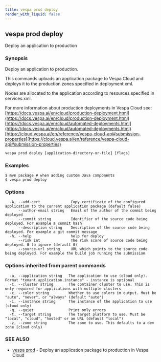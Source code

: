 ```yaml
---
title: vespa prod deploy
render_with_liquid: false
---
```


## vespa prod deploy

Deploy an application to production

### Synopsis

Deploy an application to production.

This commands uploads an application package to Vespa Cloud and deploys it to
the production zones specified in deployment.xml.

Nodes are allocated to the application according to resources specified in
services.xml.

For more information about production deployments in Vespa Cloud see:
[https://docs.vespa.ai/en/cloud/production-deployment.html](https://docs.vespa.ai/en/cloud/production-deployment.html)
[https://docs.vespa.ai/en/cloud/automated-deployments.html](https://docs.vespa.ai/en/cloud/automated-deployments.html)
[https://cloud.vespa.ai/en/reference/vespa-cloud-api#submission-properties](https://cloud.vespa.ai/en/reference/vespa-cloud-api#submission-properties)


```
vespa prod deploy [application-directory-or-file] [flags]
```

### Examples

```
$ mvn package # when adding custom Java components
$ vespa prod deploy
```

### Options

```
  -A, --add-cert              Copy certificate of the configured application to the current application package (default false)
      --author-email string   Email of the author of the commit being deployed
      --commit string         Identifier of the source code being deployed. For example a commit hash
      --description string    Description of the source code being deployed. For example a git commit message
  -h, --help                  help for deploy
      --risk int              The risk score of source code being deployed. 0 to ignore (default 0)
      --source-url string     URL which points to the source code being deployed. For example the build job running the submission
```

### Options inherited from parent commands

```
  -a, --application string   The application to use (cloud only). Format "tenant.application.instance" - instance is optional
  -C, --cluster string       The container cluster to use. This is only required for applications with multiple clusters
  -c, --color string         Whether to use colors in output. Must be "auto", "never", or "always" (default "auto")
  -i, --instance string      The instance of the application to use (cloud only)
  -q, --quiet                Print only errors
  -t, --target string        The target platform to use. Must be "local", "cloud", "hosted" or an URL (default "local")
  -z, --zone string          The zone to use. This defaults to a dev zone (cloud only)
```

### SEE ALSO

* [vespa prod](vespa_prod.html)	 - Deploy an application package to production in Vespa Cloud

